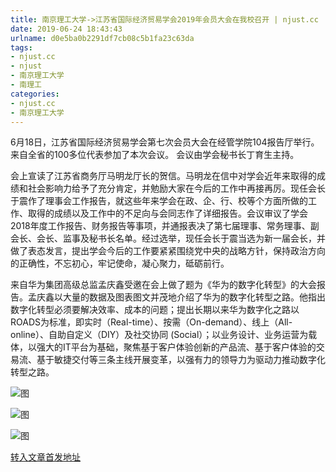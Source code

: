 ```yaml
---
title: 南京理工大学->江苏省国际经济贸易学会2019年会员大会在我校召开 | njust.cc
date: 2019-06-24 18:43:43
urlname: d0e5ba0b2291df7cb08c5b1fa23c63da
tags: 
- njust.cc
- njust
- 南京理工大学
- 南理工
categories:
- njust.cc
- 南京理工大学
---
```



6月18日，江苏省国际经济贸易学会第七次会员大会在经管学院104报告厅举行。来自全省的100多位代表参加了本次会议。 会议由学会秘书长丁育生主持。

会上宣读了江苏省商务厅马明龙厅长的贺信。马明龙在信中对学会近年来取得的成绩和社会影响力给予了充分肯定，并勉励大家在今后的工作中再接再厉。现任会长于震作了理事会工作报告，就这些年来学会在政、企、行、校等个方面所做的工作、取得的成绩以及工作中的不足向与会同志作了详细报告。会议审议了学会2018年度工作报告、财务报告等事项，并通报表决了第七届理事、常务理事、副会长、会长、监事及秘书长名单。经过选举，现任会长于震当选为新一届会长，并做了表态发言，提出学会今后的工作要紧紧围绕党中央的战略方针，保持政治方向的正确性，不忘初心，牢记使命，凝心聚力，砥砺前行。

来自华为集团高级总监孟庆鑫受邀在会上做了题为《华为的数字化转型》的大会报告。孟庆鑫以大量的数据及图表图文并茂地介绍了华为的数字化转型之路。他指出数字化转型必须要解决效率、成本的问题；提出长期以来华为数字化之路以ROADS为标准，即实时（Real-time）、按需（On-demand）、线上（All-online）、自助自定义（DIY）及社交协同 (Social）；以业务设计、业务运营为载体，以强大的IT平台为基础，聚焦基于客户体验创新的产品流、基于客户体验的交易流、基于敏捷交付等三条主线开展变革，以强有力的领导力为驱动力推动数字化转型之路。



![图](http://zs.njust.edu.cn/_upload/article/images/ef/ba/4a0e6d9b45d7974c5ff9cb1b94bb/4efc4269-b184-4282-b11a-9025df023f5f.jpg)

![图](http://zs.njust.edu.cn/_upload/article/images/ef/ba/4a0e6d9b45d7974c5ff9cb1b94bb/3d36e7da-f05a-48c7-83bf-11f63e4bdf08.jpg)

![图](http://zs.njust.edu.cn/_upload/article/images/ef/ba/4a0e6d9b45d7974c5ff9cb1b94bb/de15d9f8-a459-4d11-853e-cb3054a2e594.jpg)

[转入文章首发地址](http://zs.njust.edu.cn/1e/5b/c4621a204379/page.htm)